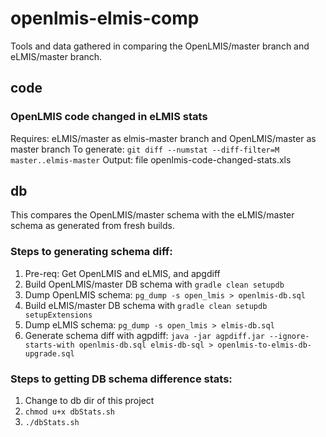 # openlmis-elmis-comp

Tools and data gathered in comparing the OpenLMIS/master branch and eLMIS/master branch.

## code

### OpenLMIS code changed in eLMIS stats

Requires:  eLMIS/master as elmis-master branch and OpenLMIS/master as master branch
To generate:  `git diff --numstat --diff-filter=M master..elmis-master`
Output:  file openlmis-code-changed-stats.xls

## db

This compares the OpenLMIS/master schema with the eLMIS/master schema as generated from fresh builds.

### Steps to generating schema diff:
1. Pre-req: Get OpenLMIS and eLMIS, and apgdiff
2. Build OpenLMIS/master DB schema with `gradle clean setupdb`
3. Dump OpenLMIS schema:  `pg_dump -s open_lmis > openlmis-db.sql`
4. Build eLMIS/master DB schema with `gradle clean setupdb setupExtensions`
5. Dump eLMIS schema: `pg_dump -s open_lmis > elmis-db.sql`
6. Generate schema diff with agpdiff:  `java -jar agpdiff.jar --ignore-starts-with openlmis-db.sql elmis-db-sql > openlmis-to-elmis-db-upgrade.sql`

### Steps to getting DB schema difference stats:
1. Change to db dir of this project
2. `chmod u+x dbStats.sh`
3. `./dbStats.sh`
